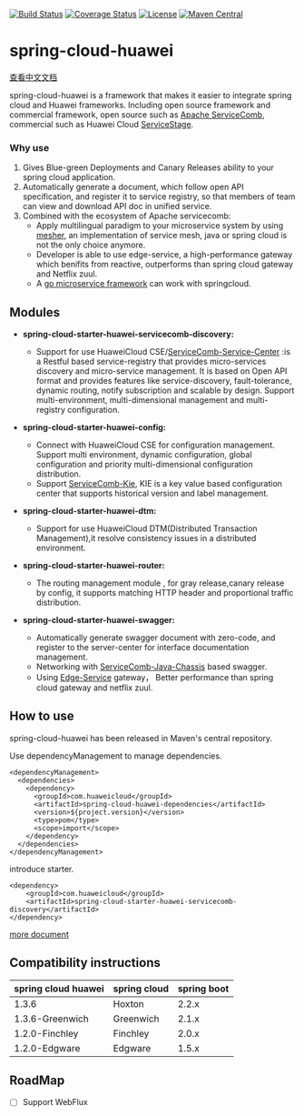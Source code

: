 [![Build Status](https://travis-ci.org/huaweicloud/spring-cloud-huawei.svg?branch=master)](https://travis-ci.org/huaweicloud/spring-cloud-huawei)
[![Coverage Status](https://coveralls.io/repos/github/huaweicloud/spring-cloud-huawei/badge.svg?branch=master)](https://coveralls.io/github/huaweicloud/spring-cloud-huawei?branch=master)
[![License](https://img.shields.io/badge/license-Apache%202-4EB1BA.svg)](https://www.apache.org/licenses/LICENSE-2.0.html)
[![Maven Central](https://maven-badges.herokuapp.com/maven-central/com.huaweicloud/spring-cloud-huawei/badge.svg)](https://search.maven.org/search?q=g:com.huaweicloud%20AND%20a:spring-cloud-huawei-dependencies) 

# spring-cloud-huawei

[查看中文文档](./README_zh.md)

spring-cloud-huawei is a framework that makes it easier to integrate spring cloud and Huawei frameworks.
Including open source framework and commercial framework, 
open source such as 
[Apache ServiceComb](http://servicecomb.apache.org), 
commercial such as Huawei Cloud 
[ServiceStage](https://www.huaweicloud.com/product/servicestage.html).

### Why use
 1. Gives Blue-green Deployments and Canary Releases ability to your spring cloud application.
 2. Automatically generate a document, which follow open API specification, and register it to service registry, so that members of team can view and download API doc in unified service.
 3. Combined with the ecosystem of Apache servicecomb:
     - Apply multilingual paradigm to your microservice system by using [mesher](https://github.com/apache/servicecomb-mesher), an implementation of service mesh, java or spring cloud is not the only choice anymore.
     - Developer is able to use edge-service, a high-performance gateway which benifits from reactive, outperforms than spring cloud gateway and Netflix zuul.
     - A [go microservice framework](https://github.com/go-chassis/go-chassis) can work with springcloud.

## Modules

 * **spring-cloud-starter-huawei-servicecomb-discovery:**
     * Support for use HuaweiCloud CSE/[ServiceComb-Service-Center](https://github.com/apache/servicecomb-service-center)
   :is a Restful based service-registry that provides 
   micro-services discovery and micro-service management. It is based on Open API format 
   and provides features like service-discovery, fault-tolerance, dynamic routing, 
   notify subscription and scalable by design.
   Support multi-environment, multi-dimensional management and multi-registry configuration.

 * **spring-cloud-starter-huawei-config:**
     * Connect with HuaweiCloud CSE for configuration management. 
     Support multi environment, dynamic configuration, global configuration and
      priority multi-dimensional configuration distribution.
     * Support [ServiceComb-Kie](https://github.com/apache/servicecomb-kie),
      KIE is a key value based configuration center that supports historical version and label management.
 
 * **spring-cloud-starter-huawei-dtm:**
     * Support for use HuaweiCloud DTM(Distributed Transaction Management),it resolve consistency issues in a distributed environment.

 * **spring-cloud-starter-huawei-router:**
     * The routing management module , for gray release,canary release by config, 
 it supports matching HTTP header and proportional traffic distribution.
 
 * **spring-cloud-starter-huawei-swagger:**
     * Automatically generate swagger document with zero-code,
      and register to the server-center for interface documentation management.
     * Networking with [ServiceComb-Java-Chassis](https://github.com/apache/servicecomb-java-chassis) based swagger.
     * Using [Edge-Service](https://support.huaweicloud.com/bestpractice-servicestage/servicestage_bestpractice_0111.html) gateway，
 Better performance than spring cloud gateway and netflix zuul.

## How to use
spring-cloud-huawei has been released in Maven's central repository.

Use dependencyManagement to manage dependencies.

    <dependencyManagement>
      <dependencies>
        <dependency>
          <groupId>com.huaweicloud</groupId>
          <artifactId>spring-cloud-huawei-dependencies</artifactId>
          <version>${project.version}</version>
          <type>pom</type>
          <scope>import</scope>
        </dependency>
      </dependencies>
    </dependencyManagement>
    
        
introduce starter.

    <dependency>
        <groupId>com.huaweicloud</groupId>
        <artifactId>spring-cloud-starter-huawei-servicecomb-discovery</artifactId>
    </dependency>
    
[more document](https://support.huaweicloud.com/devg-servicestage/cse_java_0054.html)

## Compatibility instructions

| spring cloud huawei | spring cloud | spring boot |
| ------------------- | ------------ | ----------- |
| 1.3.6               | Hoxton       | 2.2.x       |
| 1.3.6-Greenwich     | Greenwich    | 2.1.x       |
| 1.2.0-Finchley      | Finchley     | 2.0.x       |
| 1.2.0-Edgware       | Edgware      | 1.5.x       |

## RoadMap
- [ ] Support WebFlux
